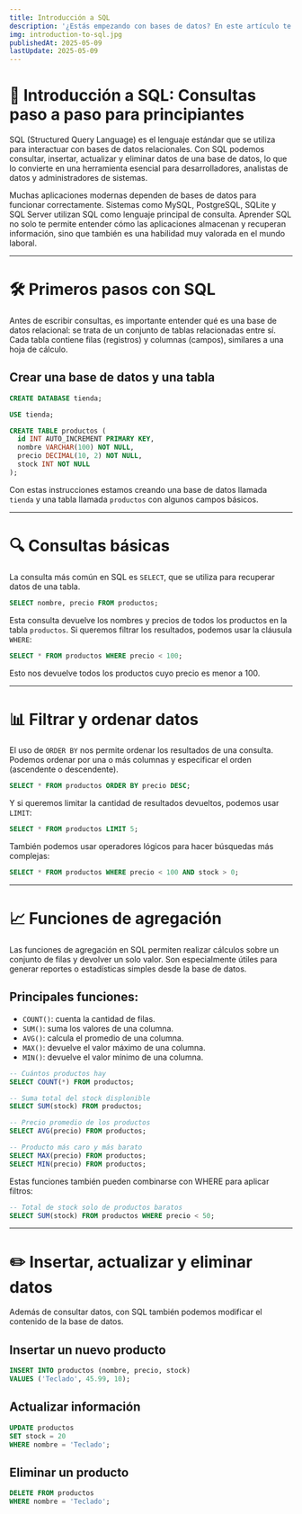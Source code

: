 ```yaml
---
title: Introducción a SQL
description: '¿Estás empezando con bases de datos? En este artículo te enseño los fundamentos de SQL paso a paso: cómo consultar, filtrar y modificar datos, y cómo usar funciones de agregación para obtener estadísticas útiles. Con ejemplos claros y explicaciones simples, empezás a dominar SQL desde cero.'
img: introduction-to-sql.jpg
publishedAt: 2025-05-09
lastUpdate: 2025-05-09
---
```


# 📘 Introducción a SQL: Consultas paso a paso para principiantes

SQL (Structured Query Language) es el lenguaje estándar que se utiliza para interactuar con bases de datos relacionales. Con SQL podemos consultar, insertar, actualizar y eliminar datos de una base de datos, lo que lo convierte en una herramienta esencial para desarrolladores, analistas de datos y administradores de sistemas.

Muchas aplicaciones modernas dependen de bases de datos para funcionar correctamente. Sistemas como MySQL, PostgreSQL, SQLite y SQL Server utilizan SQL como lenguaje principal de consulta. Aprender SQL no solo te permite entender cómo las aplicaciones almacenan y recuperan información, sino que también es una habilidad muy valorada en el mundo laboral.

---

# 🛠️ Primeros pasos con SQL

Antes de escribir consultas, es importante entender qué es una base de datos relacional: se trata de un conjunto de tablas relacionadas entre sí. Cada tabla contiene filas (registros) y columnas (campos), similares a una hoja de cálculo.

## Crear una base de datos y una tabla

```sql
CREATE DATABASE tienda;

USE tienda;

CREATE TABLE productos (
  id INT AUTO_INCREMENT PRIMARY KEY,
  nombre VARCHAR(100) NOT NULL,
  precio DECIMAL(10, 2) NOT NULL,
  stock INT NOT NULL
);
```

Con estas instrucciones estamos creando una base de datos llamada `tienda` y una tabla llamada `productos` con algunos campos básicos.

---

# 🔍 Consultas básicas

La consulta más común en SQL es `SELECT`, que se utiliza para recuperar datos de una tabla.

```sql
SELECT nombre, precio FROM productos;
```

Esta consulta devuelve los nombres y precios de todos los productos en la tabla `productos`.
Si queremos filtrar los resultados, podemos usar la cláusula `WHERE`:

```sql
SELECT * FROM productos WHERE precio < 100;
```

Esto nos devuelve todos los productos cuyo precio es menor a 100.

---

# 📊 Filtrar y ordenar datos

El uso de `ORDER BY` nos permite ordenar los resultados de una consulta. Podemos ordenar por una o más columnas y especificar el orden (ascendente o descendente).

```sql
SELECT * FROM productos ORDER BY precio DESC;
```

Y si queremos limitar la cantidad de resultados devueltos, podemos usar `LIMIT`:

```sql
SELECT * FROM productos LIMIT 5;
```

También podemos usar operadores lógicos para hacer búsquedas más complejas:

```sql
SELECT * FROM productos WHERE precio < 100 AND stock > 0;
```

---

# 📈 Funciones de agregación

Las funciones de agregación en SQL permiten realizar cálculos sobre un conjunto de filas y devolver un solo valor. Son especialmente útiles para generar reportes o estadísticas simples desde la base de datos.

## Principales funciones:

- `COUNT()`: cuenta la cantidad de filas.
- `SUM()`: suma los valores de una columna.
- `AVG()`: calcula el promedio de una columna.
- `MAX()`: devuelve el valor máximo de una columna.
- `MIN()`: devuelve el valor mínimo de una columna.

```sql
-- Cuántos productos hay
SELECT COUNT(*) FROM productos;

-- Suma total del stock displonible
SELECT SUM(stock) FROM productos;

-- Precio promedio de los productos
SELECT AVG(precio) FROM productos;

-- Producto más caro y más barato
SELECT MAX(precio) FROM productos;
SELECT MIN(precio) FROM productos;
```

Estas funciones también pueden combinarse con WHERE para aplicar filtros:

```sql
-- Total de stock solo de productos baratos
SELECT SUM(stock) FROM productos WHERE precio < 50;
```

---

# ✏️ Insertar, actualizar y eliminar datos

Además de consultar datos, con SQL también podemos modificar el contenido de la base de datos.

## Insertar un nuevo producto

```sql
INSERT INTO productos (nombre, precio, stock)
VALUES ('Teclado', 45.99, 10);
```

## Actualizar información

```sql
UPDATE productos
SET stock = 20
WHERE nombre = 'Teclado';
```

## Eliminar un producto

```sql
DELETE FROM productos
WHERE nombre = 'Teclado';
```
